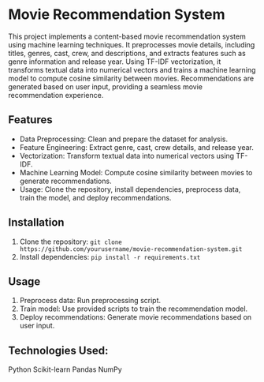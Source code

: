 # Movie Recommendation System
This project implements a content-based movie recommendation system using machine learning techniques. It preprocesses movie details, including titles, genres, cast, crew, and descriptions, and extracts features such as genre information and release year. Using TF-IDF vectorization, it transforms textual data into numerical vectors and trains a machine learning model to compute cosine similarity between movies. Recommendations are generated based on user input, providing a seamless movie recommendation experience.

## Features
- Data Preprocessing: Clean and prepare the dataset for analysis.
- Feature Engineering: Extract genre, cast, crew details, and release year.
- Vectorization: Transform textual data into numerical vectors using TF-IDF.
- Machine Learning Model: Compute cosine similarity between movies to generate recommendations.
- Usage: Clone the repository, install dependencies, preprocess data, train the model, and deploy recommendations.

## Installation
1. Clone the repository: `git clone https://github.com/yourusername/movie-recommendation-system.git`
2. Install dependencies: `pip install -r requirements.txt`

## Usage
1. Preprocess data: Run preprocessing script.
2. Train model: Use provided scripts to train the recommendation model.
3. Deploy recommendations: Generate movie recommendations based on user input.

## Technologies Used:
Python
Scikit-learn
Pandas
NumPy

